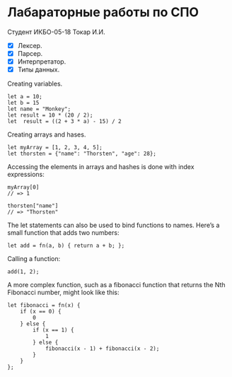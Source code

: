 # Лабараторные работы по СПО

Студент ИКБО-05-18 Токар И.И.

- [x] Лексер.
- [x] Парсер.
- [x] Интерпретатор.
- [x] Типы данных.

Creating variables.
```
let a = 10;
let b = 15
let name = "Monkey";
let result = 10 * (20 / 2);
let  result = ((2 + 3 * a) - 15) / 2
```
Creating arrays and hases.
```
let myArray = [1, 2, 3, 4, 5];
let thorsten = {"name": "Thorsten", "age": 28};
```
Accessing the elements in arrays and hashes is done with index expressions:
```
myArray[0]
// => 1

thorsten["name"] 
// => "Thorsten"
````
The let statements can also be used to bind functions to names. Here’s a small function that adds two numbers:
```
let add = fn(a, b) { return a + b; };
```
Calling a function:
```
add(1, 2);
```
A more complex function, such as a fibonacci function that returns the Nth Fibonacci number,
might look like this:
```
let fibonacci = fn(x) {
    if (x == 0) {
        0
    } else {
        if (x == 1) {
            1
        } else {
            fibonacci(x - 1) + fibonacci(x - 2);
        }
    }
};
```
